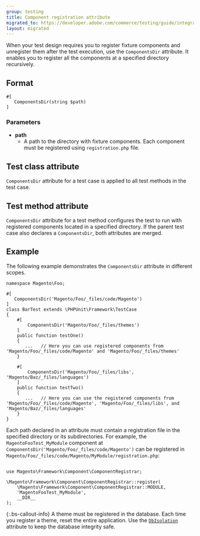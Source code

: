 ```yaml
---
group: testing
title: Component registration attribute
migrated_to: https://developer.adobe.com/commerce/testing/guide/integration/attributes/components-dir/
layout: migrated
---
```


When your test design requires you to register fixture components and unregister them after the test execution, use the `ComponentsDir` attribute.
It enables you to register all the components at a specified directory recursively.

## Format

```php?start_inline=1
#[
   ComponentsDir(string $path)
]
```

### Parameters

-  **path**
   -  A path to the directory with fixture components. Each component must be registered using `registration.php` file.

## Test class attribute

`ComponentsDir` attribute for a test case is applied to all test methods in the test case.

## Test method attribute

`ComponentsDir` attribute for a test method configures the test to run with registered components located in a specified directory.
If the parent test case also declares a `ComponentsDir`, both attributes are merged.

## Example

The following example demonstrates the `ComponentsDir` attribute in different scopes.

```php?start_inline=1
namespace Magento\Foo;

#[
   ComponentsDir('Magento/Foo/_files/code/Magento')
]
class BarTest extends \PHPUnit\Framework\TestCase
{
    #[
        ComponentsDir('Magento/Foo/_files/themes')
    ]
    public function testOne()
    {
       ...   // Here you can use registered components from 'Magento/Foo/_files/code/Magento' and 'Magento/Foo/_files/themes'
    }

    #[
        ComponentsDir('Magento/Foo/_files/libs', 'Magento/Baz/_files/languages')
    ]
    public function testTwo()
    {
       ...   // Here you can use the registered components from 'Magento/Foo/_files/code/Magento', 'Magento/Foo/_files/libs', and 'Magento/Baz/_files/languages'
    }
}
```

Each path declared in an attribute must contain a registration file in the specified directory or its subdirectories.
For example, the `MagentoFooTest_MyModule` component at `ComponentsDir('Magento/Foo/_files/code/Magento')` can be registered in `Magento/Foo/_files/code/Magento/MyModule/registration.php`:

```php?start_inline=1

use Magento\Framework\Component\ComponentRegistrar;

\Magento\Framework\Component\ComponentRegistrar::register(
    \Magento\Framework\Component\ComponentRegistrar::MODULE,
    'MagentoFooTest_MyModule',
    __DIR__
);
```

{:.bs-callout-info}
A theme must be registered in the database.
Each time you register a theme, reset the entire application.
Use the [`DbIsolation`][] attribute to keep the database integrity safe.

<!-- Link definitions -->

[`DbIsolation`]: ./magento-db-isolation.html
